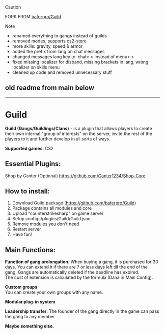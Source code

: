 > [!CAUTION]
> FORK FROM [baferpro/Guild](https://github.com/baferpro/Guild)

> [!NOTE]
> * renamed everything to gangs instead of guilds
> * removed modes, supports [cs2-store](https://github.com/schwarper/cs2-store)
> * more skills: gravity, speed & armor
> * added the prefix from lang on chat messages
> * changed messages lang key to: chat< > instead of menu< >
> * fixed missing localizer for disband, missing brackets in lang, wrong localizer on skills menu
> * cleaned up code and removed unnecessary stuff

## old readme from main below
--------------------------------------------

# Guild
**Guild (Gangs/Guildings/Clans)** - is a plugin that allows players to create their own internal "group of interests" on the server, invite the rest of the players to it and further develop in all sorts of ways.

**Supported games**: CS2
  
  
## Essential Plugins:  
Shop by Ganter (Optional) https://github.com/Ganter1234/Shop-Core
  
  
## How to install: 
1. Download Guild package (https://github.com/baferpro/Guild)
2. Package contains all modules and core
3. Upload "counterstrikesharp" on game server
4. Setup configs/plugins/Guild/Guild.json
5. Remove modules you don't need
6. Restart server
7. Have fun!
  
  
## Main Functions:
**Function of gang prolongation**. When buying a gang, it is purchased for 30 days. You can extend it if there are 7 or less days left till the end of the gang. Gangs are automatically deleted if the deadline has expired.  
The cost of extension is calculated by the formula (Dana in Main Config).  
  
**Custom groups**  
You can create your own groups with any name.   
  
**Modular plug-in system**  
  
**Leadership transfer**. The founder of the gang directly in the game can pass the gang to any member.  
  
**Maybe something else**.  
